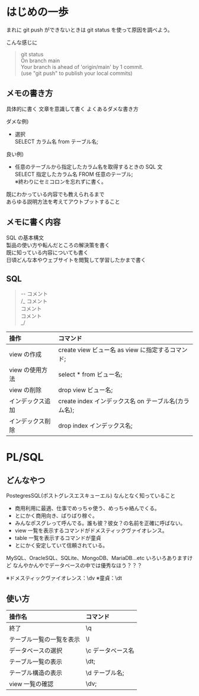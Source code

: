 # はじめの一歩

まれに git push ができないときは git status を使って原因を調べよう。

こんな感じに

> git status  
> On branch main  
> Your branch is ahead of 'origin/main' by 1 commit.  
> (use "git push" to publish your local commits)

## メモの書き方

具体的に書く
文章を意識して書く
よくあるダメな書き方

ダメな例)

- 選択  
  SELECT カラム名 from テーブル名;

良い例)

- 任意のテーブルから指定したカラム名を取得するときの SQL 文  
  SELECT 指定したカラム名 FROM 任意のテーブル;  
  ※終わりにセミコロンを忘れずに書く。

既にわかっている内容でも教えられるまで  
あらゆる説明方法を考えてアウトプットすること

## メモに書く内容

SQL の基本構文  
製品の使い方や転んだところの解決策を書く  
既に知っている内容についても書く  
日頃どんな本やウェブサイトを閲覧して学習したかまで書く

## SQL

> -- コメント  
> /_
> コメント  
>  コメント  
>  コメント  
> _/

| 操作             | コマンド                                             |
| :--------------- | :--------------------------------------------------- |
| view の作成      | create view ビュー名 as view に指定するコマンド;     |
| view の使用方法  | select \* from ビュー名;                             |
| view の削除      | drop view ビュー名;                                  |
| インデックス追加 | create index インデックス名 on テーブル名(カラム名); |
| インデックス削除 | drop index インデックス名;                           |

# PL/SQL

## どんなやつ

PostegresSQL(ポストグレスエスキューエル)
なんとなく知っていること

- 商用利用に最適、仕事でめっちゃ使う、めっちゃ絡んでくる。
- とにかく商用向き、ばりばり稼ぐ。
- みんなポスグレって呼んでる。誰も彼？彼女？の名前を正確に呼ばない。
- view 一覧を表示するコマンドがドメスティックヴァイオレンス。
- table 一覧を表示するコマンドが童貞
- とにかく安定していて信頼されている。

MySQL、OracleSQL、SQLite、MongoDB、MariaDB...etc
いろいろありますけど
なんやかんやでデータベースの中では優秀なほう？？？

※ドメスティックヴァイオレンス：\dv
※童貞：\dt

## 使い方

| 操作名                   | コマンド          |
| :----------------------- | :---------------- |
| 終了                     | \q                |
| テーブル一覧の一覧を表示 | \l                |
| データベースの選択       | \c データベース名 |
| テーブル一覧の表示       | \dt;              |
| テーブル構造の表示       | \d テーブル名;    |
| view 一覧の確認          | \dv;              |
